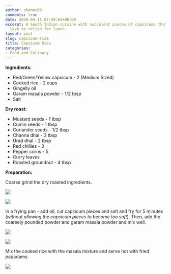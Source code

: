 ```yaml
---
author: shanmu09
comments: true
date: 2020-04-11 07:59:03+00:00
excerpt: A South Indian cuisine with succulent pieces of capsicums that kids would
  love to relish for lunch.
layout: post
slug: capsicum-rice
title: Capsicum Rice
categories:
- Food and Culinary
---
```

















**Ingredients:**







  * Red/Green/Yellow capsicum - 2 (Medium Sized)
  * Cooked rice - 2 cups
  * Gingelly oil 
  * Garam masala powder - 1/2 tbsp
  * Salt






**Dry roast:**







  * Mustard seeds - 1 tbsp 
  * Cumin seeds - 1 tbsp
  * Coriander seeds - 1/2 tbsp
  * Channa dhal - 3 tbsp
  * Urad dhal - 2 tbsp
  * Red chillies - 3 
  * Pepper corns - 5
  * Curry leaves 
  * Roasted groundnut - 4 tbsp






**Preparation:**







Coarse grind the dry roasted ingredients.







![](https://shanmugapriyam.files.wordpress.com/2020/04/00000img_00000_burst20200411103702233_cover_2-1.jpg?resize=2000%2C2000)


![](https://shanmugapriyam.files.wordpress.com/2020/04/00100lrportrait_00100_burst20200411105404339_cover-2.jpg)










In a frying pan - add oil, cut capsicum pieces and salt and fry for 5 minutes (_without allowing the capsicum pieces to become too soft_). Then, add the coarsely pounded powder and garam masala powder and mix well. 










![](https://shanmugapriyam.files.wordpress.com/2020/04/img_20200411_111355_2-4.jpg)

![](https://shanmugapriyam.files.wordpress.com/2020/04/00100lrportrait_00100_burst20200411104435477_cover.jpg)







Mix the cooked rice with the masala mixture and serve hot with fried papadams.





![](https://shanmugapriyam.files.wordpress.com/2020/04/00100lrportrait_00100_burst20200411131957527_cover.jpg?w=1024)







